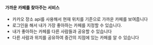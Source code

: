 #### 가까운 카페를 찾아주는 서비스

- 카카오 장소 api를 사용해서 현재 위치를 기준으로 가까운 카페를 보여줍니다 
- 로그인을 해서 내가 가장 좋아하는 카페를 지정할 수 있습니다.
- 내가 좋아하는 카페를 다른 사람들과 공유할 수 있습니다
- 다른 사람과 위치를 공유하여 중간의 지점에 있는 카페를 알 수 있습니다
